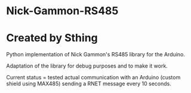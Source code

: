# Nick-Gammon-RS485
# Created by Sthing

Python implementation of Nick Gammon's RS485 library for the Arduino.

Adaptation of the library for debug purposes and to make it work.

Current status = tested actual communication with an Arduino (custom shield using MAX485) sending a RNET message every 10 seconds.
